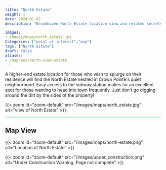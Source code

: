 ```yaml
---
title: "North Estate"
weight: 1
date: 2024-01-02
description: "Brookhaven North Estate location view and related secrets"

images:
- images/maps/north_estate.jpg
Categories: ["point of interest","map"]
Tags: ["North Estate"]
draft: false
aliases:
- /map/poi/north-view-estate
--- 
```


A higher-end estate location for those who wish to splurge on their residence will find the North Estate nestled in Crown Pointe's quiet neighborhood. Easy access to the subway station makes for an excellent spot for those wanting to head into town frequently. Just don't go digging around the dirt by the sides of the property!

{{< zoom id="zoom-default" src="/images/maps/north_estate.jpg" alt="view of North Estate" >}}


<hr style="background-color: #28b44c" size=8>

## Map View

{{< zoom id="zoom-default" src="/images/maps/north-estate.png" alt="Location of North Estate" >}}

{{< zoom id="zoom-default" src="/images/under_construction.png" alt="Under Construction Warning, Page not complete" >}}


<!-- <hr style="background-color: #28b44c" size=8>

### Related CaseBook Items

- [URL](/)

<hr style="background-color: #28b44c" size=8>

### Related Quests

- [URL](/) -->